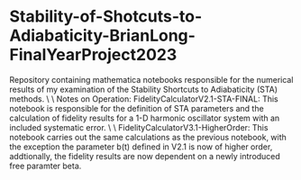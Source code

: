 # Stability-of-Shotcuts-to-Adiabaticity-BrianLong-FinalYearProject2023
Repository containing mathematica notebooks responsible for the numerical results of my examination of the Stability Shortcuts to Adiabaticity (STA) methods.
\\
\\
Notes on Operation:
FidelityCalculatorV2.1-STA-FINAL: This notebook is responsible for the definition of STA parameters and the calculation of fidelity results for a 1-D harmonic oscillator system with an included systematic error.
\\
\\
FidelityCalculatorV3.1-HigherOrder: This notebook carries out the same calculations as the previous notebook, with the exception the parameter b(t) defined in V2.1 is now of higher order, addtionally, the fidelity results are now dependent on a newly introduced free paramter beta. 
